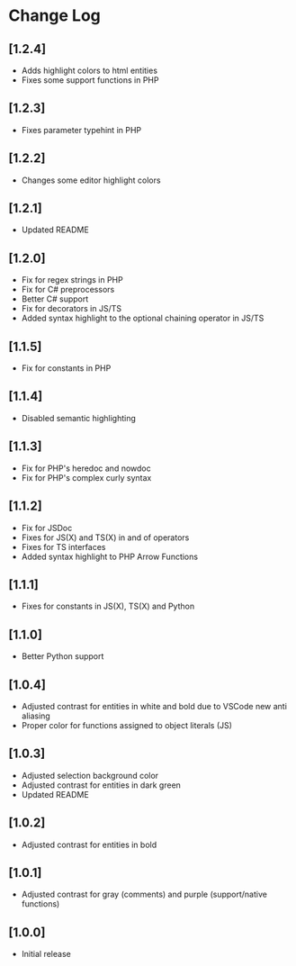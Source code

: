 # Change Log

## [1.2.4]
- Adds highlight colors to html entities
- Fixes some support functions in PHP

## [1.2.3]
- Fixes parameter typehint in PHP

## [1.2.2]
- Changes some editor highlight colors

## [1.2.1]
- Updated README

## [1.2.0]
- Fix for regex strings in PHP
- Fix for C# preprocessors
- Better C# support
- Fix for decorators in JS/TS
- Added syntax highlight to the optional chaining operator in JS/TS

## [1.1.5]
- Fix for constants in PHP

## [1.1.4]
- Disabled semantic highlighting

## [1.1.3]
- Fix for PHP's heredoc and nowdoc
- Fix for PHP's complex curly syntax

## [1.1.2]
- Fix for JSDoc
- Fixes for JS(X) and TS(X) in and of operators
- Fixes for TS interfaces
- Added syntax highlight to PHP Arrow Functions

## [1.1.1]
- Fixes for constants in JS(X), TS(X) and Python

## [1.1.0]
- Better Python support

## [1.0.4]
- Adjusted contrast for entities in white and bold due to VSCode new anti aliasing
- Proper color for functions assigned to object literals (JS)

## [1.0.3]
- Adjusted selection background color
- Adjusted contrast for entities in dark green
- Updated README

## [1.0.2]
- Adjusted contrast for entities in bold

## [1.0.1]
- Adjusted contrast for gray (comments) and purple (support/native functions)

## [1.0.0]
- Initial release
